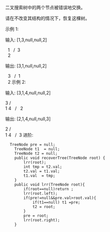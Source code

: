 二叉搜索树中的两个节点被错误地交换。

请在不改变其结构的情况下，恢复这棵树。

示例 1:

输入: [1,3,null,null,2]

   1
  /
 3
  \
   2

输出: [3,1,null,null,2]

   3
  /
 1
  \
   2
示例 2:

输入: [3,1,4,null,null,2]

  3
 / \
1   4
   /
  2

输出: [2,1,4,null,null,3]

  2
 / \
1   4
   /
  3
进阶:

```
  TreeNode pre = null;
    TreeNode t1  = null;
    TreeNode t2 = null;
    public void recoverTree(TreeNode root) {
        lrr(root);
        int tmp = t2.val;
        t2.val = t1.val;
        t1.val  = tmp;
    }
    public void lrr(TreeNode root){
        if(root==null)return ;
        lrr(root.left);
        if(pre!=null&&pre.val>root.val){
            if(t1==null) t1 =pre;
            t2 = root;
        }
        pre = root;
        lrr(root.right);
    }
```